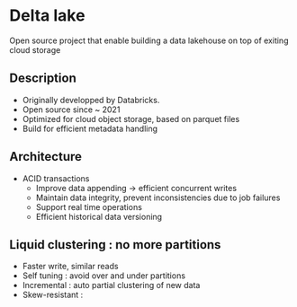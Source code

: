 # Delta lake
Open source project that enable building a data lakehouse on top of exiting cloud storage

## Description
- Originally developped by Databricks.
- Open source since ~ 2021
- Optimized for cloud object storage, based on parquet files
- Build for efficient metadata handling

## Architecture
- ACID transactions
  - Improve data appending -> efficient concurrent writes
  - Maintain data integrity, prevent inconsistencies due to job failures
  - Support real time operations
  - Efficient historical data versioning


## Liquid clustering : no more partitions
- Faster write, similar reads
- Self tuning : avoid over and under partitions
- Incremental : auto partial clustering of new data
- Skew-resistant : 


